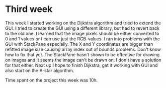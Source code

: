 # Third week

This week I started working on the Dijkstra algorithm and tried to extend the GUI. I tried to create the GUI using a different library, but had to revert back to the old one. I learned that the image pixels should be either converted to 0 and 1 values or I can use just the RGB-values. 
I ran into problems with the GUI with StackPane especially. The X and Y coordinates are bigger than refitted image size causing array index out of bounds problems. Don't know how to fix that yet. 
The StackPane hasn't shown to be effective for drawing on images and it seems the image can't be drawn on. I don't have a solution for that either. 
Next up I hope to finish Dijkstra, get it working with GUI and also start on the A-star algorithm. 

Time spent on the project this week was 10h.
